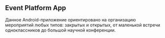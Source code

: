 
## Event Platform App
Данное Android-приложение ориентировано на организацию мероприятий любых типов: закрытых и открытых, от маленькой встречи одноклассников до большой научной конференции.
